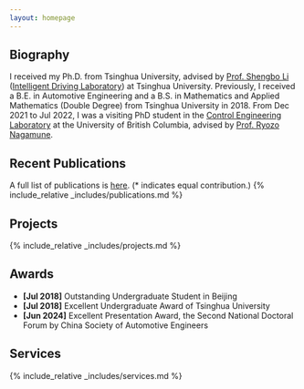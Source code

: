 ```yaml
---
layout: homepage
---
```


## Biography
I received my Ph.D. from Tsinghua University, advised by <a href="http://www.svm.tsinghua.edu.cn/essay/80/1812.html" target="_blank">Prof. Shengbo Li</a> (<a href="http://www.idlab-tsinghua.com/thulab/labweb/index.html" target="_blank">Intelligent Driving Laboratory</a>) at Tsinghua University. 
Previously, I received a B.E. in Automotive Engineering and a B.S. in Mathematics and Applied Mathematics (Double Degree) from Tsinghua University in 2018. 
From Dec 2021 to Jul 2022, I was a visiting PhD student in the <a href="https://cel.mech.ubc.ca/" target="_blank">Control Engineering Laboratory</a> at the University of British Columbia, advised by <a href="https://mech.ubc.ca/ryozo-nagamune/" target="_blank">Prof. Ryozo Nagamune</a>. 

## Recent Publications
A full list of publications is <a href="assets/files/publication_list.pdf" target="_blank">here</a>. (* indicates equal contribution.)
{% include_relative _includes/publications.md %}

## Projects
{% include_relative _includes/projects.md %}

## Awards
- **[Jul 2018]** Outstanding Undergraduate Student in Beijing
- **[Jul 2018]** Excellent Undergraduate Award of Tsinghua University
- **[Jun 2024]** Excellent Presentation Award, the Second National Doctoral Forum by China Society of Automotive Engineers

## Services
{% include_relative _includes/services.md %}

